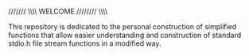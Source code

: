 ///////
 \\\\\\\\
  WELCOME
 ////////
\\\\\\\

This repository is dedicated to the personal construction of simplified functions that allow easier understanding and construction of standard stdio.h file stream functions in a modified way.

